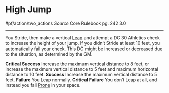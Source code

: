 # High Jump
#pf/action/two_actions 
*Source* Core Rulebook pg. 242 3.0

---
You Stride, then make a vertical [Leap](Leap.md) and attempt a DC 30 Athletics check to increase the height of your jump. If you didn’t Stride at least 10 feet, you automatically fail your check. This DC might be increased or decreased due to the situation, as determined by the GM.

**Critical Success** Increase the maximum vertical distance to 8 feet, or increase the maximum vertical distance to 5 feet and maximum horizontal distance to 10 feet.
**Success** Increase the maximum vertical distance to 5 feet.
**Failure** You Leap normally.
**Critical Failure** You don’t Leap at all, and instead you fall [Prone](../Conditions/Prone.md) in your space.